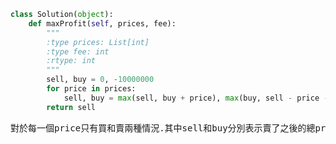 ```Python
class Solution(object):
    def maxProfit(self, prices, fee):
        """
        :type prices: List[int]
        :type fee: int
        :rtype: int
        """
        sell, buy = 0, -10000000
        for price in prices:
            sell, buy = max(sell, buy + price), max(buy, sell - price - fee)
        return sell
```
<pre>對於每一個price只有買和賣兩種情況.其中sell和buy分別表示賣了之後的總profit和買了之後的總profit。</pre>
